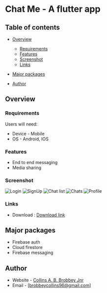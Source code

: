 # Chat Me - A flutter app

## Table of contents

-   [Overview](#overview)
    -   [Requirements](#requirements)
    -   [Features](#features)
    -   [Screenshot](#screenshot)
    -   [Links](#links)
-   [Major packages](#major-packages)

-   [Author](#author)
<!-- -   [Acknowledgments](#acknowledgments) -->

## Overview

### Requirements

Users will need:

-   Device - Mobile
-   OS - Android, IOS

### Features

-   End to end messaging
-   Media sharing


### Screenshot

![Login](./appImgs/login.jpg)
![SignUp](./appImgs/signup.jpg)
![Chat list](./appImgs/chatlist.jpg)
![Chats](./appImgs/chats.jpg)
![Profile](./appImgs/profile.jpg)

### Links

-   Download : [Download link](#)

## Major packages

-   Firebase auth
-   Cloud firestore
-   Firebase messaging


## Author

-   Website - [Collins A. B. Brobbey Jnr](https://www.linkedin.com/in/collins-a-b-brobbey-jnr-27253810b)
-   Email - [brobbeycollins96@gmail.com]
